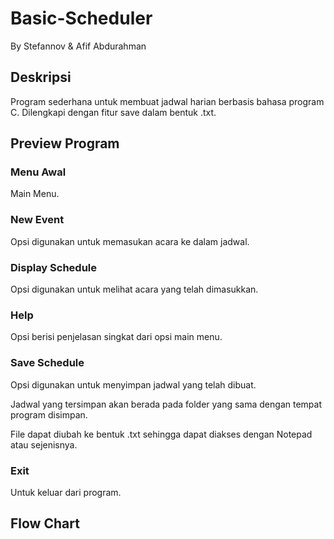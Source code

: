 # Basic-Scheduler
By Stefannov & Afif Abdurahman

## Deskripsi
Program sederhana untuk membuat jadwal harian berbasis bahasa program C. Dilengkapi dengan fitur save dalam bentuk .txt.

## Preview Program
### Menu Awal
Main Menu.


 
### New Event
Opsi digunakan untuk memasukan acara ke dalam jadwal.



### Display Schedule
Opsi digunakan untuk melihat acara yang telah dimasukkan.



### Help
Opsi berisi penjelasan singkat dari opsi main menu.



### Save Schedule
Opsi digunakan untuk menyimpan jadwal yang telah dibuat.



Jadwal yang tersimpan akan berada pada folder yang sama dengan tempat program disimpan.



File dapat diubah ke bentuk .txt sehingga dapat diakses dengan Notepad atau sejenisnya.



### Exit
Untuk keluar dari program.


## Flow Chart
